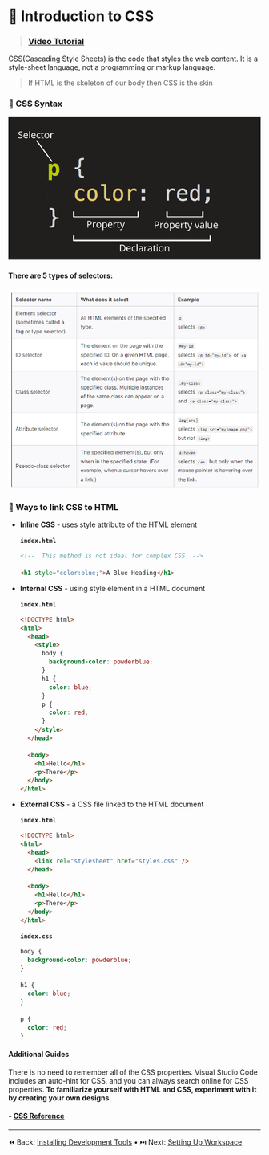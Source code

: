 # 🦜 Introduction to CSS

> ### [Video Tutorial](https://www.youtube.com/watch?v=1PnVor36_40)

CSS(Cascading Style Sheets) is the code that styles the web content. It is a style-sheet language, not a programming or markup language.

> If HTML is the skeleton of our body then CSS is the skin

### 💫 CSS Syntax

![](../static_files/css_syntax.png)

#### There are 5 types of selectors:

![](../static_files/css_selector.png)

### 📎 Ways to link CSS to HTML

- **Inline CSS** - uses style attribute of the HTML element

  **`index.html`**

  ```html
  <!--  This method is not ideal for complex CSS  -->

  <h1 style="color:blue;">A Blue Heading</h1>
  ```

- **Internal CSS** - using style element in a HTML document

  **`index.html`**

  ```html
  <!DOCTYPE html>
  <html>
    <head>
      <style>
        body {
          background-color: powderblue;
        }
        h1 {
          color: blue;
        }
        p {
          color: red;
        }
      </style>
    </head>

    <body>
      <h1>Hello</h1>
      <p>There</p>
    </body>
  </html>
  ```

- **External CSS** - a CSS file linked to the HTML document

  **`index.html`**

  ```html
  <!DOCTYPE html>
  <html>
    <head>
      <link rel="stylesheet" href="styles.css" />
    </head>

    <body>
      <h1>Hello</h1>
      <p>There</p>
    </body>
  </html>
  ```

  **`index.css`**

  ```css
  body {
    background-color: powderblue;
  }

  h1 {
    color: blue;
  }

  p {
    color: red;
  }
  ```

#### Additional Guides

There is no need to remember all of the CSS properties. Visual Studio Code includes an auto-hint for CSS, and you can always search online for CSS properties. **To familiarize yourself with HTML and CSS, experiment with it by creating your own designs.**

#### - [CSS Reference](https://cssreference.io/)

----
⏪ Back: [Installing Development Tools](./LEARN_HTML.md) • ⏭️ Next: [Setting Up Workspace](../javascript/JAVASCRIPT_BASICS.md)

